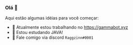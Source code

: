 ### Olá 👋

<!--
**Raggzinn/Raggzinn** é um repositório ✨ _especial_ ✨ porque seu `README.md` (este arquivo) aparece em seu perfil GitHub.
-->
Aqui estão algumas idéias para você começar:

- 🔭 Atualmente estou trabalhando no https://gammabot.xyz
- 🌱 Estou estudando JAVA!
- 💬 Fale comigo via discord `Raggzinn#0001`
